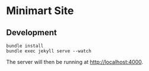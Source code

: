 Minimart Site
============

## Development

    bundle install
    bundle exec jekyll serve --watch

The server will then be running at [http://localhost:4000](http://localhost:4000).
